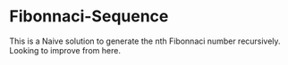 # Fibonnaci-Sequence
This is a Naive solution to generate the nth Fibonnaci number recursively. Looking to improve from here.
